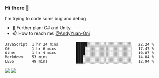 ### Hi there 👋

I'm trying to code some bug and debug

- 🌱 Further plan: C# and Unity
- 📫 How to reach me: [@AndyYuan-Oni](https://github.com/AndyYuan-Oni)


<!--START_SECTION:waka-->
```text
JavaScript  1 hr 24 mins        █████░░░░░░░░░░░░░░░░░░░░   22.24 % 
C#          1 hr 6 mins         ████░░░░░░░░░░░░░░░░░░░░░   17.47 % 
Other       1 hr 4 mins         ████░░░░░░░░░░░░░░░░░░░░░   16.87 % 
Markdown    53 mins             ███░░░░░░░░░░░░░░░░░░░░░░   14.04 % 
LESS        49 mins             ███░░░░░░░░░░░░░░░░░░░░░░   12.94 %
```
<!--END_SECTION:waka-->

  <!--**AndyYuan-Oni/AndyYuan-Oni** is a ✨ _special_ ✨ repository because its `README.md` (this file) appears on your GitHub profile.-->
<!--[![Top Langs](https://github-readme-stats.vercel.app/api/top-langs/?username=AndyYUan-Oni&layout=compact)](https://github.com/AndyYUan-Oni/github-readme-stats)-->
<a href="https://github.com/AndyYUan-Oni/github-readme-stats">
  <img align="left" src="https://github-readme-stats.vercel.app/api?username=AndyYUan-Oni&hide=stars" />
</a>
<a href="https://github.com/AndyYUan-Oni/github-readme-stats">
  <img align="left" src="https://github-readme-stats.vercel.app/api/top-langs/?username=AndyYUan-Oni&layout=compact" />
</a>

